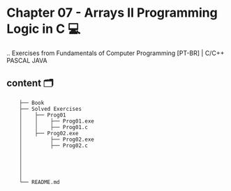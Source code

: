 # Chapter 07 - Arrays II Programming Logic in C 💻

.. Exercises from Fundamentals of Computer Programming [PT-BR] | C/C++ PASCAL JAVA

## content 🗂

        ├── Book                             
        ├── Solved Exercises  
        │    ├── Prog01  
        │    │    ├── Prog01.exe
        │    │    ├── Prog01.c
        │    ├── Prog02.exe
        │         ├── Prog02.exe
        │         ├── Prog02.c
        │ 
        │   
        │    
        │    
        │
        └── README.md